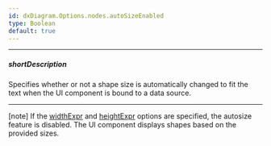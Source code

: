 ```yaml
---
id: dxDiagram.Options.nodes.autoSizeEnabled
type: Boolean
default: true
---
```

---
##### shortDescription
Specifies whether or not a shape size is automatically changed to fit the text when the UI component is bound to a data source.

---
[note] If the [widthExpr](/api-reference/10%20UI%20Widgets/dxDiagram/1%20Configuration/nodes/widthExpr.md '/Documentation/ApiReference/UI_Components/dxDiagram/Configuration/nodes/#widthExpr') and [heightExpr](/api-reference/10%20UI%20Widgets/dxDiagram/1%20Configuration/nodes/heightExpr.md '/Documentation/ApiReference/UI_Components/dxDiagram/Configuration/nodes/#heightExpr') options are specified, the autosize feature is disabled. The UI component displays shapes based on the provided sizes.